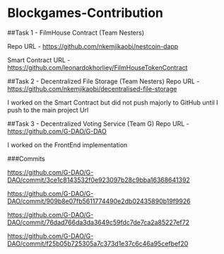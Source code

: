 # Blockgames-Contribution

##Task 1 - FilmHouse Contract (Team Nesters)

Repo URL - https://github.com/nkemjikaobi/nestcoin-dapp

Smart Contract URL - https://github.com/leonardokhorliey/FilmHouseTokenContract


##Task 2 - Decentralized File Storage (Team Nesters)
Repo URL - https://github.com/nkemjikaobi/decentralised-file-storage

I worked on the Smart Contract but did not push majorly to GitHub until I push to the main project Url

##Task 3 - Decentralized Voting Service (Team G)
Repo URL - https://github.com/G-DAO/G-DAO

I worked on the FrontEnd implementation

###Commits

https://github.com/G-DAO/G-DAO/commit/3ce1c8143532f0e923097b28c9bba16368641392

https://github.com/G-DAO/G-DAO/commit/909b8e07fb5611774490e2db02435890b19f9926

https://github.com/G-DAO/G-DAO/commit/76dad766da3da3649c59fdc7de7ca2a85227ef72

https://github.com/G-DAO/G-DAO/commit/f25b05b725305a7c373d1e37c6c46a95cefbef20



